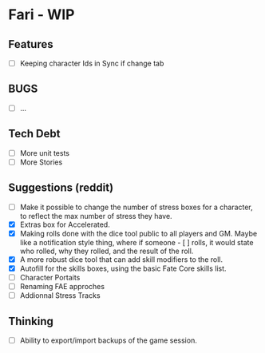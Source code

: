 # Fari - WIP

## Features

- [ ] Keeping character Ids in Sync if change tab

## BUGS

- [ ] ...

## Tech Debt

- [ ] More unit tests
- [ ] More Stories

## Suggestions (reddit)

- [ ] Make it possible to change the number of stress boxes for a character, to reflect the max number of stress they have.
- [x] Extras box for Accelerated.
- [x] Making rolls done with the dice tool public to all players and GM. Maybe like a notification style thing, where if someone - [ ] rolls, it would state who rolled, why they rolled, and the result of the roll.
- [x] A more robust dice tool that can add skill modifiers to the roll.
- [x] Autofill for the skills boxes, using the basic Fate Core skills list.
- [ ] Character Portaits
- [ ] Renaming FAE approches
- [ ] Addionnal Stress Tracks

## Thinking

- [ ] Ability to export/import backups of the game session.
